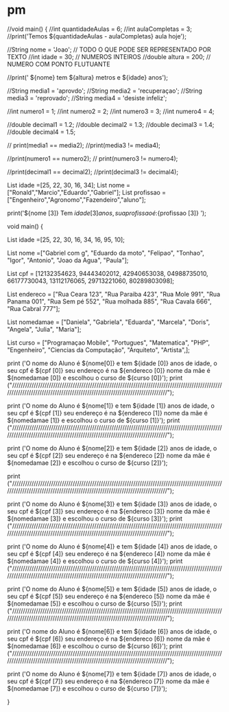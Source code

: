 # pm
//void main() {
 //int quantidadeAulas = 6;
 //int aulaCompletas = 3;
//print('Temos ${quantidadeAulas - aulaCompletas} aula hoje');


 //String nome = 'Joao'; // TODO O QUE PODE SER REPRESENTADO POR TEXTO 
 //int idade = 30; // NUMEROS INTEIROS
 //double altura = 200; // NUMERO COM PONTO FLUTUANTE

  //print(' ${nome} tem ${altura} metros e ${idade} anos');
  
  

//String media1 = 'aprovdo';
//String media2 = 'recuperaçao';
//String media3 = 'reprovado';
//String media4 = 'desiste infeliz';  
   
//int numero1 = 1;
//int numero2 = 2;
//int numero3 = 3;
//int numero4 = 4;
  
//double decimal1 = 1.2; 
//double decimal2 = 1.3;
//double decimal3 = 1.4;
//double decimal4 = 1.5;
 
 // print(media1 == media2);
  //print(media3 != media4);
  
  //print(numero1 == numero2);
 // print(numero3 != numero4);
  
  //print(decimal1 == decimal2);
  //print(decimal3 != decimal4);
  
  
  
 
 List <int> idade =[25, 22, 30, 16, 34];
List <String> nome =["Ronald","Marcio","Eduardo","Gabriel"];
List <String> profissao =["Engenheiro","Agronomo","Fazendeiro","aluno"]; 
  
  print('${nome [3]} Tem ${idade [3]} anos, sua profissao é:${profissao [3]} ');
  
  

void main() {

List<int> idade =[25, 22, 30, 16, 34, 16, 95, 10];

List<String> nome =["Gabriel com g", "Eduardo da moto", "Felipao", "Tonhao", "Igor", "Antonio", "Joao da Agua", "Paula"];

List<int> cpf = [12132354623, 94443402012, 42940653038, 04988735010, 66177730043, 13112176065, 29713221060, 80289803098];

List<String> endereco = ["Rua Ceara 123", "Rua Paraiba 423", "Rua Mole 991", "Rua Panama 001", "Rua Sem pé 552", "Rua molhada 885", "Rua Cavala 666", "Rua Cabral 777"];

List<String> nomedamae = ["Daniela", "Gabriela", "Eduarda", "Marcela", "Doris", "Angela", "Julia", "Maria"];

List<String> curso = ["Programaçao Mobile", "Portugues", "Matematica", "PHP", "Engenheiro", "Ciencias da Computação", "Arquiteto", "Artista",];

print ('O nome do Aluno é ${nome[0]} e tem ${idade [0]} anos de idade, o seu cpf é ${cpf [0]} seu endereço é na ${endereco [0]} nome da mãe é ${nomedamae [0]} e escolhou o curso de ${curso [0]}');
print ("///////////////////////////////////////////////////////////////////////////////////////////////////////////////////////////////////////////////////////////////////////////");  

print ('O nome do Aluno é ${nome[1]} e tem ${idade [1]} anos de idade, o seu cpf é ${cpf [1]} seu endereço é na ${endereco [1]} nome da mãe é ${nomedamae [1]} e escolhou o curso de ${curso [1]}');
print ("///////////////////////////////////////////////////////////////////////////////////////////////////////////////////////////////////////////////////////////////////////////");  
  
print ('O nome do Aluno é ${nome[2]} e tem ${idade [2]} anos de idade, o seu cpf é ${cpf [2]} seu endereço é na ${endereco [2]} nome da mãe é ${nomedamae [2]} e escolhou o curso de ${curso [2]}');

print ("///////////////////////////////////////////////////////////////////////////////////////////////////////////////////////////////////////////////////////////////////////////");  
  
print ('O nome do Aluno é ${nome[3]} e tem ${idade [3]} anos de idade, o seu cpf é ${cpf [3]} seu endereço é na ${endereco [3]} nome da mãe é ${nomedamae [3]} e escolhou o curso de ${curso [3]}');
print ("///////////////////////////////////////////////////////////////////////////////////////////////////////////////////////////////////////////////////////////////////////////");  

print ('O nome do Aluno é ${nome[4]} e tem ${idade [4]} anos de idade, o seu cpf é ${cpf [4]} seu endereço é na ${endereco [4]} nome da mãe é ${nomedamae [4]} e escolhou o curso de ${curso [4]}');
print ("///////////////////////////////////////////////////////////////////////////////////////////////////////////////////////////////////////////////////////////////////////////");  

print ('O nome do Aluno é ${nome[5]} e tem ${idade [5]} anos de idade, o seu cpf é ${cpf [5]} seu endereço é na ${endereco [5]} nome da mãe é ${nomedamae [5]} e escolhou o curso de ${curso [5]}');
print ("///////////////////////////////////////////////////////////////////////////////////////////////////////////////////////////////////////////////////////////////////////////");  

print ('O nome do Aluno é ${nome[6]} e tem ${idade [6]} anos de idade, o seu cpf é ${cpf [6]} seu endereço é na ${endereco [6]} nome da mãe é ${nomedamae [6]} e escolhou o curso de ${curso [6]}');
print ("///////////////////////////////////////////////////////////////////////////////////////////////////////////////////////////////////////////////////////////////////////////");  
  
print ('O nome do Aluno é ${nome[7]} e tem ${idade [7]} anos de idade, o seu cpf é ${cpf [7]} seu endereço é na ${endereco [7]} nome da mãe é ${nomedamae [7]} e escolhou o curso de ${curso [7]}'); 


}
